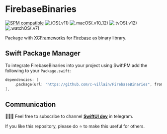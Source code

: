 # FirebaseBinaries

[![SPM compatible](https://img.shields.io/badge/release-9.6.0-blue)](https://github.com/c-villain/FirebaseBinaries/releases/tag/9.2.0)
![.iOS(.v11)](https://img.shields.io/badge/iOS-12-blue)
![.macOS(.v10_12)](https://img.shields.io/badge/macOS-10.12-blue)
![.tvOS(.v12)](https://img.shields.io/badge/tvOS-12-blue)
![.watchOS(.v7)](https://img.shields.io/badge/watchOS-7-blue)

Package with [XCFrameworks](https://github.com/c-villain/FirebaseBinaries/releases) for [Firebase](https://github.com/firebase/firebase-ios-sdk) as binary library.

## Swift Package Manager

To integrate FirebaseBinaries into your project using SwiftPM add the following to your `Package.swift`:

```swift
dependencies: [
    .package(url: "https://github.com/c-villain/FirebaseBinaries", from: "9.2.0"),
],
```

## Communication

👨🏻‍💻 Feel free to subscribe to channel **[SwiftUI dev](https://t.me/swiftui_dev)** in telegram.

If you like this repository, please do :star: to make this useful for others.
